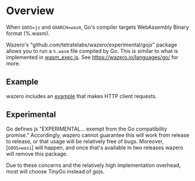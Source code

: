 # Overview

When `GOOS=js` and `GOARCH=wasm`, Go's compiler targets WebAssembly Binary
format (%.wasm).

Wazero's "github.com/tetratelabs/wazero/experimental/gojs" package allows you to run
a `%.wasm` file compiled by Go.  This is similar to what is implemented in
[wasm_exec.js][1]. See https://wazero.io/languages/go/ for more.

## Example

wazero includes an [example](example) that makes HTTP client requests.

## Experimental

Go defines js "EXPERIMENTAL... exempt from the Go compatibility promise."
Accordingly, wazero cannot guarantee this will work from release to release,
or that usage will be relatively free of bugs. Moreover, [`GOOS=wasi`] will
happen, and once that's available in two releases wazero will remove this
package.

Due to these concerns and the relatively high implementation overhead, most
will choose TinyGo instead of gojs.

[1]: https://github.com/golang/go/blob/go1.20/misc/wasm/wasm_exec.js
[2]: https://github.com/golang/go/issues/58141
